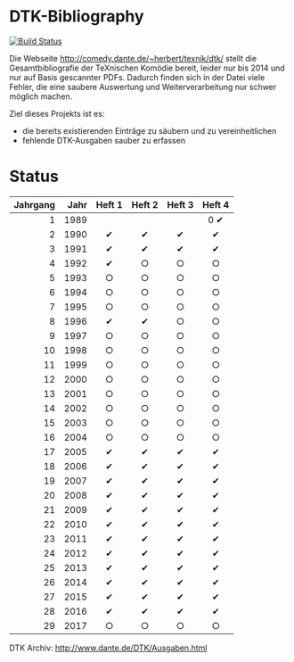 # DTK-Bibliography

[![Build Status](https://travis-ci.org/dante-ev/dtk-bibliography.svg)](https://travis-ci.org/dante-ev/dtk-bibliography)

Die Webseite http://comedy.dante.de/~herbert/texnik/dtk/ stellt die Gesamtbibliografie der TeXnischen Komödie bereit, leider nur bis 2014 und nur auf Basis gescannter PDFs. Dadurch finden sich in der Datei viele Fehler, die eine saubere Auswertung und Weiterverarbeitung nur schwer möglich machen.

Ziel dieses Projekts ist es:

- die bereits existierenden Einträge zu säubern und zu vereinheitlichen
- fehlende DTK-Ausgaben sauber zu erfassen

# Status

| Jahrgang | Jahr | Heft 1 | Heft 2 | Heft 3 | Heft 4 |
|     ---: | ---: |  :---: |  :---: |  :---: |  :---: |
|        1 | 1989 |        |        |        |   0 ✔  |
|        2 | 1990 |    ✔   |    ✔   |    ✔   |    ✔   |
|        3 | 1991 |    ✔   |    ✔   |    ✔   |    ✔   |
|        4 | 1992 |    ✔   |    ○   |    ○   |    ○   |
|        5 | 1993 |    ○   |    ○   |    ○   |    ○   |
|        6 | 1994 |    ○   |    ○   |    ○   |    ○   |
|        7 | 1995 |    ○   |    ○   |    ○   |    ○   |
|        8 | 1996 |    ✔   |    ✔   |    ○   |    ○   |
|        9 | 1997 |    ○   |    ○   |    ○   |    ○   |
|       10 | 1998 |    ○   |    ○   |    ○   |    ○   |
|       11 | 1999 |    ○   |    ○   |    ○   |    ○   |
|       12 | 2000 |    ○   |    ○   |    ○   |    ○   |
|       13 | 2001 |    ○   |    ○   |    ○   |    ○   |
|       14 | 2002 |    ○   |    ○   |    ○   |    ○   |
|       15 | 2003 |    ○   |    ○   |    ○   |    ○   |
|       16 | 2004 |    ○   |    ○   |    ○   |    ○   |
|       17 | 2005 |    ✔   |    ✔   |    ✔   |    ✔   |
|       18 | 2006 |    ✔   |    ✔   |    ✔   |    ✔   |
|       19 | 2007 |    ✔   |    ✔   |    ✔   |    ✔   |
|       20 | 2008 |    ✔   |    ✔   |    ✔   |    ✔   |
|       21 | 2009 |    ✔   |    ✔   |    ✔   |    ✔   |
|       22 | 2010 |    ✔   |    ✔   |    ✔   |    ✔   |
|       23 | 2011 |    ✔   |    ✔   |    ✔   |    ✔   |
|       24 | 2012 |    ✔   |    ✔   |    ✔   |    ✔   |
|       25 | 2013 |    ✔   |    ✔   |    ✔   |    ✔   |
|       26 | 2014 |    ✔   |    ✔   |    ✔   |    ✔   |
|       27 | 2015 |    ✔   |    ✔   |    ✔   |    ✔   |
|       28 | 2016 |    ✔   |    ✔   |    ✔   |    ✔   |
|       29 | 2017 |    ○   |    ○   |    ○   |    ○   |

DTK Archiv: http://www.dante.de/DTK/Ausgaben.html